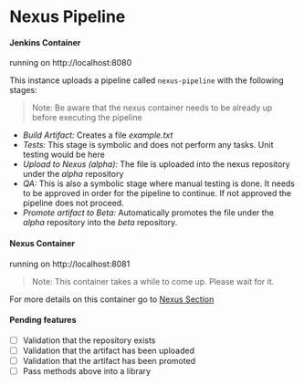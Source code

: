 # Nexus Pipeline

#### Jenkins Container

running on http://localhost:8080

This instance uploads a pipeline called `nexus-pipeline` with the following stages:

> Note: Be aware that the nexus container needs to be already up before executing the pipeline

- *Build Artifact:* Creates a file _example.txt_
- *Tests:* This stage is symbolic and does not perform any tasks. Unit testing would be here
- *Upload to Nexus (alpha):* The file is uploaded into the nexus repository under the _alpha_ repository
- *QA:* This is also a symbolic stage where manual testing is done. It needs to be approved in order for the pipeline to continue. If not approved the pipeline does not proceed.
- *Promote artifact to Beta:* Automatically promotes the file under the _alpha_ repository into the _beta_ repository.

#### Nexus Container

running on http://localhost:8081

> Note: This container takes a while to come up. Please wait for it.

For more details on this container go to [Nexus Section](nexus/README.md)

#### Pending features

- [ ] Validation that the repository exists
- [ ] Validation that the artifact has been uploaded
- [ ] Validation that the artifact has been promoted
- [ ] Pass methods above into a library
